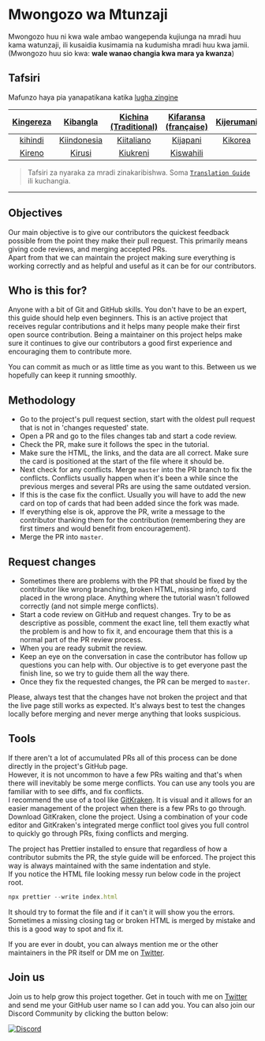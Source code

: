 # Mwongozo wa Mtunzaji

Mwongozo huu ni kwa wale ambao wangependa kujiunga na mradi huu kama watunzaji, 
ili kusaidia kusimamia na kudumisha mradi huu kwa jamii. (Mwongozo huu sio kwa: **wale wanao changia kwa mara ya kwanza**)
## Tafsiri

Mafunzo haya pia yanapatikana katika [lugha zingine](translations/README.md)

| [Kingereza](maintainer_guide.md)   | [Kibangla](translations/maintainer_guide/maintainer_guide.ben.md) | [Kichina (Traditional)](/translations/maintainer_guide/maintainer_guide.zho-tc.md) | [Kifaransa (française)](translations/maintainer_guide/maintainer_guide.fra.md) | [Kijerumani](translations/maintainer_guide/maintainer_guide.ger.md) |
| :---: | :---: | :---: | :---: | :---: |
[kihindi](translations/maintainer_guide/maintainer_guide.hin.md) | [Kiindonesia](translations/maintainer_guide/maintainer_guide.ind.md) | [Kiitaliano](translations/maintainer_guide/maintainer_guide.ita.md) | [Kijapani](translations/maintainer_guide/maintainer_guide.jpn.md) | [Kikorea](translations/maintainer_guide/maintainer_guide.kor.md) | 
[Kireno](translations/maintainer_guide/maintainer_guide.por.md) | [Kirusi](translations/maintainer_guide/maintainer_guide.rus.md) | [Kiukreni](/translations/maintainer_guide/maintainer_guide.ukr.md) | [Kiswahili](translations/maintainer_guide/maintainer_guide.swa.md) |

> Tafsiri za nyaraka za mradi zinakaribishwa. Soma [`Translation Guide`](translations/README.md) ili kuchangia.

---

## Objectives

Our main objective is to give our contributors the quickest feedback possible from the point they make their pull request. This primarily means giving code reviews, and merging accepted PRs.  
Apart from that we can maintain the project making sure everything is working correctly and as helpful and useful as it can be for our contributors.

## Who is this for?

Anyone with a bit of Git and GitHub skills. You don't have to be an expert, this guide should help even beginners. This is an active project that receives regular contributions and it helps many people make their first open source contribution. Being a maintainer on this project helps make sure it continues to give our contributors a good first experience and encouraging them to contribute more.

You can commit as much or as little time as you want to this. Between us we hopefully can keep it running smoothly.

## Methodology

- Go to the project's pull request section, start with the oldest pull request that is not in 'changes requested' state.
- Open a PR and go to the files changes tab and start a code review.
- Check the PR, make sure it follows the spec in the tutorial.
- Make sure the HTML, the links, and the data are all correct. Make sure the card is positioned at the start of the file where it should be.
- Next check for any conflicts. Merge `master` into the PR branch to fix the conflicts. Conflicts usually happen when it's been a while since the previous merges and several PRs are using the same outdated version.
- If this is the case fix the conflict. Usually you will have to add the new card on top of cards that had been added since the fork was made.
- If everything else is ok, approve the PR, write a message to the contributor thanking them for the contribution (remembering they are first timers and would benefit from encouragement).
- Merge the PR into `master`.

## Request changes

- Sometimes there are problems with the PR that should be fixed by the contributor like wrong branching, broken HTML, missing info, card placed in the wrong place. Anything where the tutorial wasn't followed correctly (and not simple merge conflicts).
- Start a code review on GitHub and request changes. Try to be as descriptive as possible, comment the exact line, tell them exactly what the problem is and how to fix it, and encourage them that this is a normal part of the PR review process.
- When you are ready submit the review.
- Keep an eye on the conversation in case the contributor has follow up questions you can help with. Our objective is to get everyone past the finish line, so we try to guide them all the way there.
- Once they fix the requested changes, the PR can be merged to `master`.

Please, always test that the changes have not broken the project and that the live page still works as expected. It's always best to test the changes locally before merging and never merge anything that looks suspicious.

## Tools

If there aren't a lot of accumulated PRs all of this process can be done directly in the project's GitHub page.  
However, it is not uncommon to have a few PRs waiting and that's when there will inevitably be some merge conflicts. You can use any tools you are familiar with to see diffs, and fix conflicts.  
I recommend the use of a tool like [GitKraken](https://www.gitkraken.com/download). It is visual and it allows for an easier management of the project when there is a few PRs to go through.  
Download GitKraken, clone the project. Using a combination of your code editor and GitKraken's integrated merge conflict tool gives you full control to quickly go through PRs, fixing conflicts and merging.

The project has Prettier installed to ensure that regardless of how a contributor submits the PR, the style guide will be enforced. The project this way is always maintained with the same indentation and style.  
If you notice the HTML file looking messy run below code in the project root.

```js
npx prettier --write index.html
```

It should try to format the file and if it can't it will show you the errors. Sometimes a missing closing tag or broken HTML is merged by mistake and this is a good way to spot and fix it.

If you are ever in doubt, you can always mention me or the other maintainers in the PR itself or DM me on [Twitter](https://twitter.com/Syknapse).

## Join us

Join us to help grow this project together. Get in touch with me on [Twitter](https://twitter.com/Syknapse) and send me your GitHub user name so I can add you. You can also join our Discord Community by clicking the button below:

[![Discord](https://badgen.net/discord/online-members/tWkvS4ueVF?label=Join%20Our%20Discord%20Server&icon=discord)](https://discord.gg/tWkvS4ueVF 'Join our Discord server!')
